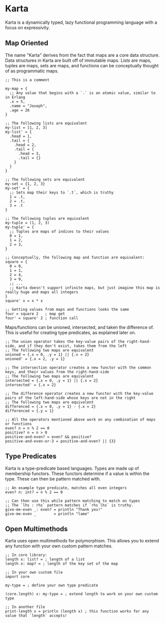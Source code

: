 # Karta
Karta is a dynamically typed, lazy functional programming language with a focus on expressivity.

## Map Oriented
The name "Karta" derives from the fact that maps are a core data structure. Data structures in Karta are built off of immutable maps. Lists are maps, tuples are maps, sets are maps, and functions can be conceptually thought of as programmatic maps. 
```
;; This is a comment

my-map = {
  ;; Any value that begins with a `.` is an atomic value, similar to in Erlang
  .x = 5,
  .name = "Joseph",
  .age = 26
}

;; The following lists are equivalent
my-list = [1, 2, 3]
my-list' = {
  .head = 1,
  .tail = {
    .head = 2,
    .tail = {
      .head = 3,
      .tail = {}
    }
  }
}

;; The following sets are equivalent
my-set = {1, 2, 3}
my-set' = {
  ;; Sets map their keys to `.t`, which is truthy
  1 = .t,
  2 = .t,
  3 = .t
}

;; The following tuples are equivalent
my-tuple = (1, 2, 3)
my-tuple' = {
  ;; Tuples are maps of indices to their values
  0 = 1,
  1 = 2,
  2 = 3,
}

;; Conceptually, the following map and function are equivalent:
square = {
  0 = 0,
  1 = 1,
  2 = 4,
  3 = 9,
  ;; ...
  ;; Karta doesn't support infinite maps, but just imagine this map is really huge and maps all integers
}
square' x = x * x

;; Getting values from maps and functions looks the same
four = square 2   ; map get
four' = square' 2 ; function call
```

Maps/functions can be unioned, intersected, and taken the difference of. This is useful for creating type predicates, as explained later on.
```
;; The union operator takes the key-value pairs of the right-hand-side, and if they don't exist, takes them from the left
;; The following two maps are equivalent
unioned = {.x = 0, .y = 1} || {.x = 2}
unioned' = {.x = 2, .y = 1}

;; The intersection operator creates a new functor with the common keys, and their values from the right-hand-side
;; The following two maps are equivalent
intersected = {.x = 0, .y = 1} || {.x = 2}
intersected' = {.x = 2}

;; The difference operator creates a new functor with the key-value pairs of the left-hand-side whose keys are not in the right
;; The following two maps are equivalent
differenced = {.x = 0, .y = 1} - {.x = 2}
differenced = {.y = 1}

;; All the operators mentioned above work on any combination of maps or functions
even? n = n % 2 == 0
positive? n = n > 0
positive-and-even? = even? && positive?
positive-and-even-or-3 = positive-and-even? || {3}
```

## Type Predicates
Karta is a type-predicate based languages. Types are made up of membership functors. These functors determine if a value is within the type. These can then be pattern matched with.
```
;; An example type predicate, matches all even integers
even? n: int? = n % 2 == 0

;; Can then use this while pattern matching to match on types
;; The `lhs : rhs` pattern matches if `rhs lhs` is truthy.
give-me-even _: even? = println "Thank you!"
give-me-even _        = println "lame"
```

## Open Multimethods
Karta uses open multimethods for polymorphism. This allows you to extend any function with your own custom pattern matches.
```
;; In core library:
length x: list? = ; length of a list
length x: map? = ; length of the key set of the map

;; In your own custom file
import core

my-type = ; define your own type predicate

(core.length) x: my-type = ; extend length to work on your own custom type

;; In another file
print-length x = println (length x) ; this function works for any value that `length` accepts!
```